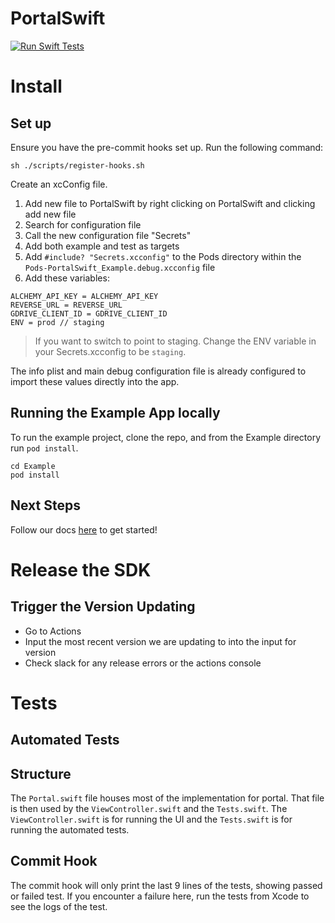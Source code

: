 # PortalSwift

[![Run Swift Tests](https://github.com/portal-hq/PortalSwift/actions/workflows/test.yml/badge.svg)](https://github.com/portal-hq/PortalSwift/actions/workflows/test.yml)

# Install

## Set up

Ensure you have the pre-commit hooks set up. Run the following command:

```
sh ./scripts/register-hooks.sh
```

Create an xcConfig file.

1. Add new file to PortalSwift by right clicking on PortalSwift and clicking add new file
2. Search for configuration file
3. Call the new configuration file "Secrets"
4. Add both example and test as targets
5. Add `#include? "Secrets.xcconfig"` to the Pods directory within the `Pods-PortalSwift_Example.debug.xcconfig` file
6. Add these variables:

```
ALCHEMY_API_KEY = ALCHEMY_API_KEY
REVERSE_URL = REVERSE_URL
GDRIVE_CLIENT_ID = GDRIVE_CLIENT_ID
ENV = prod // staging
```

> If you want to switch to point to staging. Change the ENV variable in your Secrets.xcconfig to be `staging`.

The info plist and main debug configuration file is already configured to import these values directly into the app.

## Running the Example App locally

To run the example project, clone the repo, and from the Example directory run `pod install`.

```
cd Example
pod install
```

## Next Steps

Follow our docs [here](https://docs.portalhq.io/swift-pod/portalswift) to get started!


# Release the SDK

## Trigger the Version Updating

- Go to Actions
- Input the most recent version we are updating to into the input for version
- Check slack for any release errors or the actions console


# Tests

## Automated Tests

## Structure
The `Portal.swift` file houses most of the implementation for portal. That file is then used by the `ViewController.swift` and the `Tests.swift`. The `ViewController.swift`  is for running the UI and the `Tests.swift` is for running the automated tests.

## Commit Hook
The commit hook will only print the last 9 lines of the tests, showing passed or failed test. If you encounter a failure here, run the tests from Xcode to see the logs of the test. 
